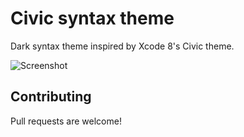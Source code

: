 # Civic syntax theme

Dark syntax theme inspired by Xcode 8's Civic theme.

![Screenshot](https://cloud.githubusercontent.com/assets/7543552/18723365/e84a688e-8040-11e6-8252-7356a7b1b608.png)


## Contributing

Pull requests are welcome!
